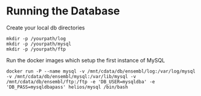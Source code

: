 Running the Database
====================

Create your local db directories

    mkdir -p /yourpath/log
    mkdir -p /yourpath/mysql
    mkdir -p /yourpath/ftp

Run the docker images which setup the first instance of MySQL

    docker run -P --name mysql -v /mnt/cdata/db/ensembl/log:/var/log/mysql -v /mnt/cdata/db/ensembl/mysql:/var/lib/mysql -v /mnt/cdata/db/ensembl/ftp:/ftp -e 'DB_USER=mysqldba' -e 'DB_PASS=mysqldbapass' helios/mysql /bin/bash